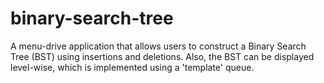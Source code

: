 # binary-search-tree
A menu-drive application that allows users to construct a Binary Search Tree (BST) using insertions and deletions. Also, the BST can be displayed level-wise, which is implemented using a 'template' queue. 
